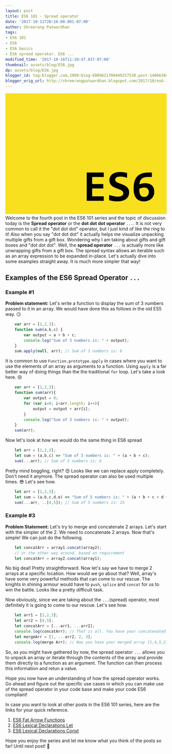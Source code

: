 ```yaml
---
layout: post
title: ES6 101 - Spread operator
date: '2017-10-11T20:16:00.001-07:00'
author: Shreerang Patwardhan
tags:
- ES6 101
- ES6
- ES6 basics
- ES6 spread operator. ES6 ...
modified_time: '2017-10-16T11:10:47.837-07:00'
thumbnail: assets/blog/ES6.jpg
dp: assets/blog/ES6.jpg
blogger_id: tag:blogger.com,1999:blog-6009621700449257538.post-14066384468544939
blogger_orig_url: http://shreerangpatwardhan.blogspot.com/2017/10/es6-101-spread-operator.html
---
```


![ES6 Banner image](/assets/blog/ES6.jpg)
Welcome to the fourth post in the ES6 101 series and the topic of discussion today is the **Spread operator** or the **dot dot dot operator** ```...```. It is not very common to call it the "dot dot dot" operator, but I just kind of like the ring to it! Also when you say "dot dot dot" it actually helps me visualize unpacking multiple gifts from a gift box. Wondering why I am taking about gifts and gift boxes and "dot dot dot". Well, the **spread operator** ```...``` is actually more like unwrapping gifts from a gift box. The spread syntax allows an iterable such as an array expression to be expanded in-place. Let's actually dive into some examples straight away. It is much more simpler that way!

## Examples of the ES6 Spread Operator ```...```
### Example #1
**Problem statement:** Let's write a function to display the sum of 3 numbers passed to it in an array.
We would have done this as follows in the old ES5 way. &#128527;
```javascript
    var arr = [1,2,3];
    function sum(a,b,c) {
        var output = a + b + c;
        console.log("Sum of 3 numbers is: " + output);
    }
    sum.apply(null, arr); // Sum of 3 numbers is: 6
```
It is common to use ```Function.prototype.apply``` in cases where you want to use the elements of an array as arguments to a function. Using ```apply``` is a far better way of doing things than the the traditional ```for``` loop. Let's take a look here. &#128546;
```javascript
    var arr = [1,2,3];
    function sum(arr){
        var output = 0;
        for (var i=0; i<arr.length; i++){
            output = output + arr[i];
        }
        console.log("Sum of 3 numbers is: " + output);
    }
    sum(arr);
```
Now let's look at how we would do the same thing in ES6 spread
```javascript
    let arr = [1,2,3];
    let sum = (a,b,c) => "Sum of 3 numbers is: " + (a + b + c);
    sum(...arr); // Sum of 3 numbers is: 6
```
Pretty mind boggling, right? &#128525; Looks like we can replace apply completely. Don't need it anymore. The spread operator can also be used multiple times. &#128526; Let's see how.
```javascript
    let arr = [1,2,3];
    let sum = (a,b,c,d,e) => "Sum of 5 numbers is: " + (a + b + c + d + e);
    sum(...arr, ..[4,5]); // Sum of 5 numbers is: 15
```

### Example #3
**Problem Statement:** Let's try to merge and concatenate 2 arrays.
Let's start with the simpler of the 2. We need to concatenate 2 arrays. Now that's simple! We can just do the following.
```javascript
    let concatArr = array1.concat(array2);
    // or the other way around, based on requirement
    let concatArr = array2.concat(array1);
```
No big deal! Pretty straightforward. Now let's say we have to merge 2 arrays at a specific location. How would we go about that? Well, array's have some very powerful methods that can come to our rescue. The knights in shining armour would have to ```push```, ```splice``` and ```concat``` for us to win the battle. Looks like a pretty difficult task.

Now obviously, since we are taking about the ```...```(spread) operator, most definitely it is going to come to our rescue. Let's see how.
```javascript
    let arr1 = [1,2,3];
    let arr2 = [4,5];
    let concatArr = [...arr1, ...arr2];
    console.log(concatArr); // That is all. You have your concatenated array!
    let mergeArr = [1, ...arr2, 2, 3];
    console.log(merge Arr); // Now you have your merged array [1,4,5,2,3]
```

So, as you might have gathered by now, the spread operator ```...``` allows you to unpack an array or iterate through the contents of the array and provide them directly to a function as an argument. The function can then process this information and retun a value.

Hope you now have an understanding of how the spread operator works. Go ahead and figure out the specific use cases in which you can make use of the spread operator in your code base and make your code ES6 compliant!

In case you want to look at other posts in the ES6 101 series, here are the links for your quick reference.
1. [ES6 Fat Arrow Functions](https://theuidev.github.io/es6-fat-arrow-functions/)
2. [ES6 Lexical Declarations Let](https://theuidev.github.io/es6-101-lexical-declarations-let/)
3. [ES6 Lexical Declarations Const](https://theuidev.github.io/es6-101-lexical-declarations-const/)

Hope you enjoy the series and let me know what you think of the posts so far! Until next post! &#128588;
